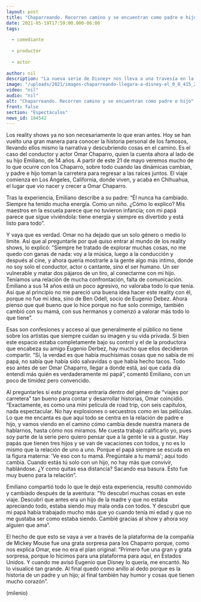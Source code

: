 ```yaml
---
layout: post
title: "Chaparreando. Recorren camino y se encuentran como padre e hijo"
date: 2021-05-19T17:59:00.000-06:00
tags:
  
  - comediante
  
  - productor
  
  - actor
  
author: nil
description: "La nueva serie de Disney+ nos lleva a una travesía en la que Omar Chaparro muestra un lado muy personal de sus aventuras como padre, la fama y el regreso a sus raíces."
image: "/uploads/2021/images-chaparreando-llegara-a-disney-el_0_0_415_258.png"
video: "nil"
audio: "nil"
alt: "Chaparreando. Recorren camino y se encuentran como padre e hijo"
front: false
section: "Espectáculos"
news_id: 184542
---
```


 Los reality shows ya no son necesariamente lo que eran antes. Hoy se han vuelto una gran manera para conocer la historia personal de los famosos, llevando ellos mismo la narrativa y descubriendo cosas en el camino. Es el caso del conductor y actor Omar Chaparro, quien la cuenta ahora al lado de su hijo Emiliano, de 14 años. A partir de este 21 de mayo veremos mucho de lo que ocurre con los Chaparro, sobre todo cuando las dinámicas cambian, y padre e hijo toman la carretera para regresar a las raíces juntos. El viaje comienza en Los Ángeles, California, donde viven, y acaba en Chihuahua, el lugar que vio nacer y crecer a Omar Chaparro. 

Tras la experiencia, Emiliano describe a su padre: “Él nunca ha cambiado. Siempre ha tenido mucha energía. Como un niño. ¿Cómo lo explico? Mis maestros en la escuela parece que no tuvieron infancia; con mi papá parece que sigue viviéndola: tiene energía y siempre es divertido y está listo para todo”. 

Y vaya que es verdad. Omar no ha dejado que un solo género o medio lo limite. Así que al preguntarle por qué quiso entrar al mundo de los reality shows, lo explicó: “Siempre he tratado de explorar muchas cosas, no me quedo con ganas de nada: voy a la música, luego a la conducción y después al cine, y ahora quería mostrarle a la gente algo más intimo, donde no soy solo el conductor, actor o cantante, sino el ser humano. Un ser vulnerable y matar dos pájaros de un tiro, al conectarme con mi hijo. Teníamos una relación de mucha confrontación, falta de comunicación. Emiliano a sus 14 años está un poco agresivo, no valoraba todo lo que tenía. Así que al principio no me pareció una buena idea hacer este reality con él, porque no fue mi idea, sino de Ben Odell, socio de Eugenio Debez. Ahora pienso que qué bueno que lo hice porque no fue solo conmigo, también cambió con su mamá, con sus hermanos y comenzó a valorar más todo lo que tiene”. 

Esas son confesiones y acceso al que generalmente el público no tiene sobre los artistas que siempre cuidan su imagen y su vida privada. Si bien este espacio estaba completamente bajo su control y el de la productora que encabeza su amigo Eugenio Derbez, hay mucho que ellos decidieron compartir. “Sí, la verdad es que había muchísimas cosas que no sabía de mi papá, no sabía que había sido salvavidas o que había hecho tacos. Todo eso antes de ser Omar Chaparro, llegar a donde está, así que cada día entendí más quién es verdaderamente mi papá”, comentó Emiliano, con un poco de timidez pero convencido. 

Al preguntarles si este programa entraría dentro del género de “viajes por carretera” tan bueno para contar y desarrollar historias, Omar coincidió. “Exactamente, es como una mini película de road trip, con seis capítulos, nada espectacular. No hay explosiones o secuestros como en las películas. Lo que me encanta es que aquí todo se centra en la relación de padre e hijo, y vamos viendo en el camino cómo cambia desde nuestra manera de hablarnos, hasta cómo nos miramos. Me cuesta trabajo calificarlo yo, pues soy parte de la serie pero quiero pensar que a la gente le va a gustar. Hay papás que tienen tres hijos y se van de vacaciones con todos, y no es lo mismo que la relación de uno a uno. Porque el papá siempre se escuda en la figura materna: 'Ve eso con tu mamá. Pregúntale a tu mamá'; aquí todo cambia. Cuando estás tú solo con un hijo, no hay más que convivir, hablándose. ¿Y como quitas esa distancia? Sacando esa basura. Esto fue muy bueno para la relación”. 

Emiliano compartió todo lo que le dejó esta experiencia, resultó conmovido y cambiado después de la aventura: “Yo descubrí muchas cosas en este viaje. Descubrí que antes era un hijo de la madre y que no estaba apreciando todo, estaba siendo muy mala onda con todos. Y descubrí que mi papá había trabajado mucho más que yo cuando tenía mi edad y que no me gustaba ser como estaba siendo. Cambié gracias al show y ahora soy alguien que ama”. 

El hecho de que esto se vaya a ver a través de la plataforma de la compañía de Mickey Mouse fue una grata sorpresa para los Chaparro porque, como nos explica Omar, ese no era el plan original: “Primero fue una gran y grata sorpresa, porque lo hicimos para una plataforma para aquí, en Estados Unidos. Y cuando me avisó Eugenio que Disney lo quería, me encantó. No lo visualicé tan grande. Al final quedó como anillo al dedo porque es la historia de un padre y un hijo; al final también hay humor y cosas que tienen mucho corazón”. 

(milenio)